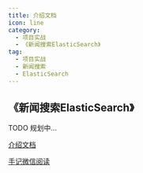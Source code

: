 ```yaml
---
title: 介绍文档
icon: line
category:
  - 项目实战
  - 《新闻搜索ElasticSearch》
tag:
  - 项目实战
  - 新闻搜索
  - ElasticSearch
---
```






## 《新闻搜索ElasticSearch》


TODO 规划中...

[介绍文档]()


[手记微信阅读]()







